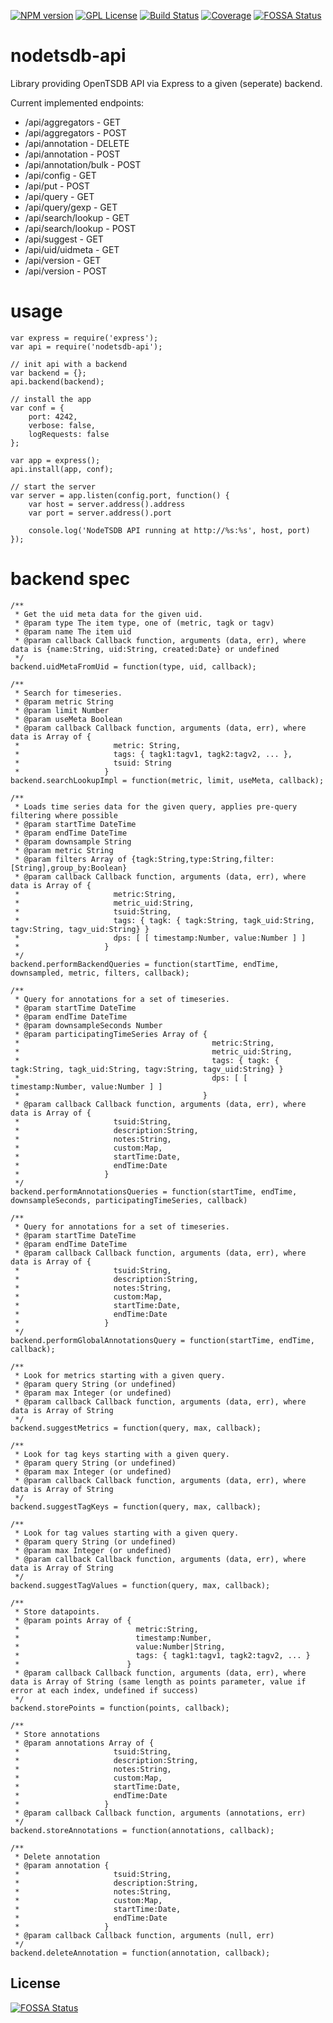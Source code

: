[![NPM version][npm-version-image]][npm-url]
[![GPL License][license-image]][license-url]
[![Build Status][travis-image]][travis-url]
[![Coverage][coverage-image]][coverage-url]
[![FOSSA Status](https://app.fossa.io/api/projects/git%2Bgithub.com%2Feswdd%2Fnodetsdb-api.svg?type=shield)](https://app.fossa.io/projects/git%2Bgithub.com%2Feswdd%2Fnodetsdb-api?ref=badge_shield)


# nodetsdb-api
Library providing OpenTSDB API via Express to a given (seperate) backend.

Current implemented endpoints:

 * /api/aggregators - GET
 * /api/aggregators - POST
 * /api/annotation - DELETE
 * /api/annotation - POST
 * /api/annotation/bulk - POST
 * /api/config - GET
 * /api/put - POST
 * /api/query - GET
 * /api/query/gexp - GET
 * /api/search/lookup - GET
 * /api/search/lookup - POST
 * /api/suggest - GET
 * /api/uid/uidmeta - GET
 * /api/version - GET
 * /api/version - POST

# usage

```
var express = require('express');
var api = require('nodetsdb-api');

// init api with a backend
var backend = {};
api.backend(backend);

// install the app
var conf = {
    port: 4242,
    verbose: false,
    logRequests: false
};

var app = express();
api.install(app, conf);

// start the server
var server = app.listen(config.port, function() {
    var host = server.address().address
    var port = server.address().port

    console.log('NodeTSDB API running at http://%s:%s', host, port)
});
```

# backend spec

```
/**
 * Get the uid meta data for the given uid.
 * @param type The item type, one of (metric, tagk or tagv)
 * @param name The item uid
 * @param callback Callback function, arguments (data, err), where data is {name:String, uid:String, created:Date} or undefined
 */
backend.uidMetaFromUid = function(type, uid, callback);
```
```
/**
 * Search for timeseries.
 * @param metric String
 * @param limit Number
 * @param useMeta Boolean
 * @param callback Callback function, arguments (data, err), where data is Array of {
 *                     metric: String,
 *                     tags: { tagk1:tagv1, tagk2:tagv2, ... },
 *                     tsuid: String
 *                   }
backend.searchLookupImpl = function(metric, limit, useMeta, callback);
```
```
/**
 * Loads time series data for the given query, applies pre-query filtering where possible
 * @param startTime DateTime
 * @param endTime DateTime
 * @param downsample String
 * @param metric String
 * @param filters Array of {tagk:String,type:String,filter:[String],group_by:Boolean}
 * @param callback Callback function, arguments (data, err), where data is Array of {
 *                     metric:String,
 *                     metric_uid:String,
 *                     tsuid:String,
 *                     tags: { tagk: { tagk:String, tagk_uid:String, tagv:String, tagv_uid:String} }
 *                     dps: [ [ timestamp:Number, value:Number ] ]
 *                   }
 */
backend.performBackendQueries = function(startTime, endTime, downsampled, metric, filters, callback);
```
```
/**
 * Query for annotations for a set of timeseries.
 * @param startTime DateTime
 * @param endTime DateTime
 * @param downsampleSeconds Number
 * @param participatingTimeSeries Array of {
 *                                           metric:String,
 *                                           metric_uid:String,
 *                                           tags: { tagk: { tagk:String, tagk_uid:String, tagv:String, tagv_uid:String} }
 *                                           dps: [ [ timestamp:Number, value:Number ] ]
 *                                         }
 * @param callback Callback function, arguments (data, err), where data is Array of {
 *                     tsuid:String,
 *                     description:String,
 *                     notes:String,
 *                     custom:Map,
 *                     startTime:Date,
 *                     endTime:Date
 *                   }
 */
backend.performAnnotationsQueries = function(startTime, endTime, downsampleSeconds, participatingTimeSeries, callback)
```
```
/**
 * Query for annotations for a set of timeseries.
 * @param startTime DateTime
 * @param endTime DateTime
 * @param callback Callback function, arguments (data, err), where data is Array of {
 *                     tsuid:String,
 *                     description:String,
 *                     notes:String,
 *                     custom:Map,
 *                     startTime:Date,
 *                     endTime:Date
 *                   }
 */
backend.performGlobalAnnotationsQuery = function(startTime, endTime, callback);
```
```
/**
 * Look for metrics starting with a given query.
 * @param query String (or undefined)
 * @param max Integer (or undefined)
 * @param callback Callback function, arguments (data, err), where data is Array of String
 */
backend.suggestMetrics = function(query, max, callback);
```
```
/**
 * Look for tag keys starting with a given query.
 * @param query String (or undefined)
 * @param max Integer (or undefined)
 * @param callback Callback function, arguments (data, err), where data is Array of String
 */
backend.suggestTagKeys = function(query, max, callback);
```
```
/**
 * Look for tag values starting with a given query.
 * @param query String (or undefined)
 * @param max Integer (or undefined)
 * @param callback Callback function, arguments (data, err), where data is Array of String
 */
backend.suggestTagValues = function(query, max, callback);
```
```
/**
 * Store datapoints.
 * @param points Array of {
 *                          metric:String,
 *                          timestamp:Number,
 *                          value:Number|String,
 *                          tags: { tagk1:tagv1, tagk2:tagv2, ... }
 *                        }
 * @param callback Callback function, arguments (data, err), where data is Array of String (same length as points parameter, value if error at each index, undefined if success)
 */
backend.storePoints = function(points, callback);
```
```
/**
 * Store annotations
 * @param annotations Array of {
 *                     tsuid:String,
 *                     description:String,
 *                     notes:String,
 *                     custom:Map,
 *                     startTime:Date,
 *                     endTime:Date
 *                   }
 * @param callback Callback function, arguments (annotations, err)
 */
backend.storeAnnotations = function(annotations, callback);
```
```
/**
 * Delete annotation
 * @param annotation {
 *                     tsuid:String,
 *                     description:String,
 *                     notes:String,
 *                     custom:Map,
 *                     startTime:Date,
 *                     endTime:Date
 *                   }
 * @param callback Callback function, arguments (null, err)
 */
backend.deleteAnnotation = function(annotation, callback);
```


[license-image]: http://img.shields.io/badge/license-GPL-blue.svg?style=flat
[license-url]: LICENSE

[npm-url]: https://npmjs.org/package/nodetsdb-api
[npm-version-image]: http://img.shields.io/npm/v/nodetsdb-api.svg?style=flat
[npm-downloads-image]: http://img.shields.io/npm/dm/nodetsdb-api.svg?style=flat

[travis-url]: http://travis-ci.org/eswdd/nodetsdb-api
[travis-image]: http://img.shields.io/travis/eswdd/nodetsdb-api/master.svg?style=flat

[coverage-url]: https://coveralls.io/r/eswdd/nodetsdb-api
[coverage-image]: https://coveralls.io/repos/github/eswdd/nodetsdb-api/badge.svg

## License
[![FOSSA Status](https://app.fossa.io/api/projects/git%2Bgithub.com%2Feswdd%2Fnodetsdb-api.svg?type=large)](https://app.fossa.io/projects/git%2Bgithub.com%2Feswdd%2Fnodetsdb-api?ref=badge_large)
